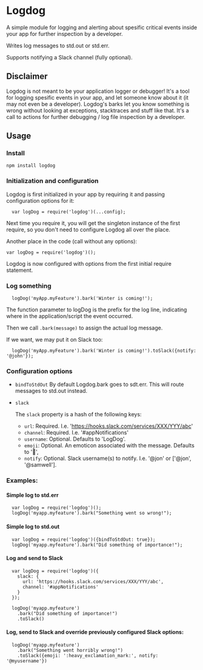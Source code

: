 # Logdog

A simple module for logging and alerting about spesific critical events inside your app for further inspection by a developer.

Writes log messages to std.out or std.err.

Supports notifying a Slack channel (fully optional).

## Disclaimer

Logdog is not meant to be your application logger or debugger!
It's a tool for logging spesific events in your app, and let someone know about it (it may not even be a developer).
Logdog's barks let you know something is wrong without looking at exceptions, stacktraces and stuff like that.
It's a call to actions for further debugging / log file inspection by a developer.

## Usage

### Install

`npm install logdog`

### Initialization and configuration

Logdog is first initialized in your app by requiring it and passing configuration options for it:

```
  var logDog = require('logdog')(...config);
```

Next time you require it, you will get the singleton instance of the first require, so you don't need to
configure Logdog all over the place.

Another place in the code (call without any options):

```
var logDog = require('logdog')();

```
Logdog is now configured with options from the first initial require statement.

### Log something

```
  logDog('myApp.myFeature').bark('Winter is coming!');

```
The function parameter to logDog is the prefix for the log line, indicating where in the application/script the event occurred.

Then we call `.bark(message)` to assign the actual log message.

If we want, we may put it on Slack too:

```
  logDog('myApp.myFeature').bark('Winter is coming!').toSlack({notify: '@john'});

```


### Configuration options

  * `bindToStdOut`
    By default Logdog.bark goes to sdt.err. This will route messages to std.out instead.

  * `slack`

    The `slack` property is a hash of the following keys:

      * `url`: Required. I.e. 'https://hooks.slack.com/services/XXX/YYY/abc'
      * `channel`: Required. I.e. '#appNotifications'
      * `username`: Optional. Defaults to 'LogDog'.
      * `emoji`: Optional. An emoticon associated with the message. Defaults to ':dog:',
      * `notify`: Optional. Slack username(s) to notify. I.e. '@jon' or ['@jon', '@samwell'].


### Examples:

#### Simple log to std.err

```
  var logDog = require('logdog')();
  logDog('myapp.myfeature').bark("Something went so wrong!");
```

#### Simple log to std.out
```
  var logDog = require('logdog')({bindToStdOut: true});
  logDog('myapp.myfeature').bark("Did something of importance!");
```

#### Log and send to Slack

```
  var logDog = require('logdog')({
    slack: {
      url: 'https://hooks.slack.com/services/XXX/YYY/abc',
      channel: '#appNotifications'
    }
  });

  logDog('myapp.myfeature')
    .bark("Did something of importance!")
    .toSlack()
```

#### Log, send to Slack and override previously configured Slack options:

```
  logDog('myapp.myfeature')
    .bark("Something went horribly wrong!")
    .toSlack({emoji: ':heavy_exclamation_mark:', notify: '@myusername'})
```
